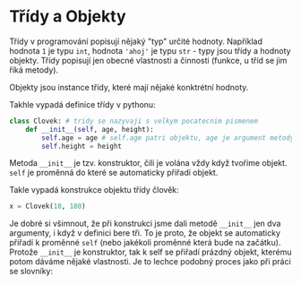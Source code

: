 # Třídy a Objekty

Třídy v programování popisují nějaký "typ" určité hodnoty.
Například hodnota `1` je typu `int`, hodnota `'ahoj'` je typu `str` - typy jsou třídy a hodnoty objekty.
Třídy popisují jen obecné vlastnosti a činnosti (funkce, u tříd se jim říká metody).

Objekty jsou instance třídy, které mají nějaké konktrétní hodnoty.

Takhle vypadá definice třídy v pythonu:
```python
class Clovek: # tridy se nazyvaji s velkym pocatecnim pismenem
	def __init__(self, age, height):
		self.age = age # self.age patri objektu, age je argument metody
		self.height = height
```
Metoda `__init__` je tzv. konstruktor, čili je volána vždy když tvoříme objekt.
`self` je proměnná do které se automaticky přiřadí objekt.

Takle vypadá konstrukce objektu třídy člověk:
```python
x = Clovek(18, 180)
```
Je dobré si všimnout, že při konstrukci jsme dali metodě `__init__` jen dva argumenty, i když v definici bere tři.
To je proto, že objekt se automaticky přiřadí k proměnné `self` (nebo jakékoli proměnné která bude na začátku).
Protože `__init__` je konstruktor, tak k self se přiřadí prázdný objekt, kterému potom dáváme nějaké vlastnosti.
Je to lechce podobný proces jako při práci se slovníky:
```python

```
